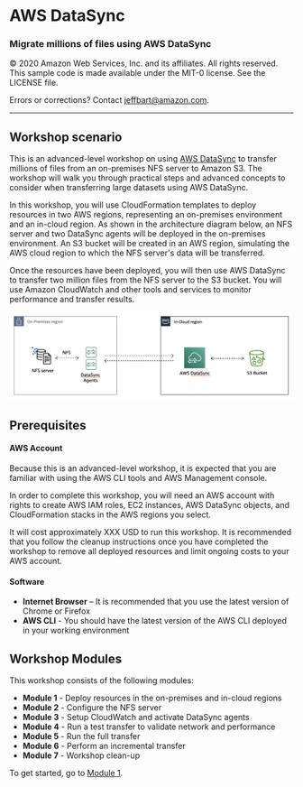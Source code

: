# **AWS DataSync**

### Migrate millions of files using AWS DataSync

© 2020 Amazon Web Services, Inc. and its affiliates. All rights reserved.
This sample code is made available under the MIT-0 license. See the LICENSE file.

Errors or corrections? Contact [jeffbart@amazon.com](mailto:jeffbart@amazon.com).

---

## Workshop scenario

This is an advanced-level workshop on using [AWS DataSync](https://aws.amazon.com/datasync/)
to transfer millions of files from an on-premises NFS server to Amazon S3.  The workshop
will walk you through practical steps and advanced concepts to consider when transferring large
datasets using AWS DataSync.

In this workshop, you will use CloudFormation templates to deploy resources in two
AWS regions, representing an on-premises environment and an in-cloud region. As shown
in the architecture diagram below, an NFS server and two DataSync agents will be deployed
in the on-premises environment.  An S3 bucket will be created in an AWS region, simulating
the AWS cloud region to which the NFS server&#39;s data will be transferred.

Once the resources have been deployed, you will then use AWS DataSync to transfer
two million files from the NFS server to the S3 bucket.  You will use Amazon CloudWatch
and other tools and services to monitor performance and transfer results.

![](images/fullarch.png)

## Prerequisites

#### AWS Account

Because this is an advanced-level workshop, it is expected that you are familiar with using the AWS CLI tools and AWS Management console.

In order to complete this workshop, you will need an AWS account with rights to create AWS IAM roles, EC2 instances, AWS DataSync objects, and CloudFormation stacks in the AWS regions you select.

It will cost approximately XXX USD to run this workshop.  It is recommended that you follow the cleanup instructions once you have completed the workshop to remove all deployed resources and limit ongoing costs to your AWS account.

#### Software

- **Internet Browser**  – It is recommended that you use the latest version of Chrome or Firefox
- **AWS CLI** - You should have the latest version of the AWS CLI deployed in your working environment

## Workshop Modules

This workshop consists of the following modules:

- **Module 1** - Deploy resources in the on-premises and in-cloud regions
- **Module 2** - Configure the NFS server
- **Module 3** - Setup CloudWatch and activate DataSync agents
- **Module 4** - Run a test transfer to validate network and performance
- **Module 5** - Run the full transfer
- **Module 6** - Perform an incremental transfer
- **Module 7** - Workshop clean-up

To get started, go to [Module 1](/workshops/nfs-million-files/module1).
